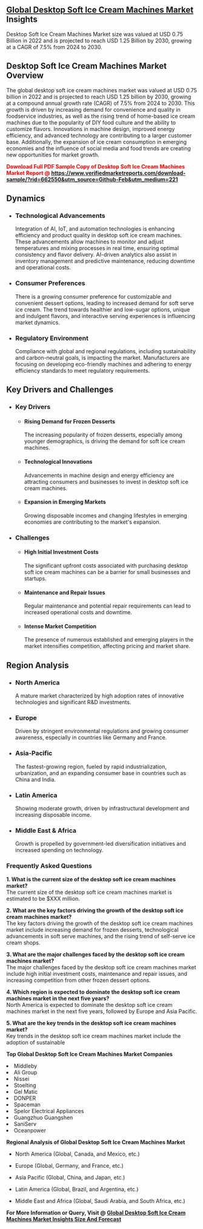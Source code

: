 <h2><a href="https://www.verifiedmarketreports.com/download-sample/?rid=662550&amp;utm_source=Github&amp;utm_medium=221" target="_blank">Global Desktop Soft Ice Cream Machines Market</a> Insights</h2><p>Desktop Soft Ice Cream Machines Market size was valued at USD 0.75 Billion in 2022 and is projected to reach USD 1.25 Billion by 2030, growing at a CAGR of 7.5% from 2024 to 2030.</p><p> <h2>Desktop Soft Ice Cream Machines Market Overview</h2> <p>The global desktop soft ice cream machines market was valued at USD 0.75 billion in 2022 and is projected to reach USD 1.25 billion by 2030, growing at a compound annual growth rate (CAGR) of 7.5% from 2024 to 2030. This growth is driven by increasing demand for convenience and quality in foodservice industries, as well as the rising trend of home-based ice cream machines due to the popularity of DIY food culture and the ability to customize flavors. Innovations in machine design, improved energy efficiency, and advanced technology are contributing to a larger customer base. Additionally, the expansion of ice cream consumption in emerging economies and the influence of social media and food trends are creating new opportunities for market growth. </p> <p><strong><p><span class=""><span style="color: #ff0000;"><strong>Download Full PDF Sample Copy of Desktop Soft Ice Cream Machines Market Report</strong> @ </span><a href="https://www.verifiedmarketreports.com/download-sample/?rid=662550&amp;utm_source=Github-Feb&amp;utm_medium=221" target="_blank">https://www.verifiedmarketreports.com/download-sample/?rid=662550&amp;utm_source=Github-Feb&amp;utm_medium=221</a></span></p></strong></p> <h2>Dynamics</h2> <ul> <li><h3>Technological Advancements</h3> <p>Integration of AI, IoT, and automation technologies is enhancing efficiency and product quality in desktop soft ice cream machines. These advancements allow machines to monitor and adjust temperatures and mixing processes in real time, ensuring optimal consistency and flavor delivery. AI-driven analytics also assist in inventory management and predictive maintenance, reducing downtime and operational costs. </p> </li> <li><h3>Consumer Preferences</h3> <p>There is a growing consumer preference for customizable and convenient dessert options, leading to increased demand for soft serve ice cream. The trend towards healthier and low-sugar options, unique and indulgent flavors, and interactive serving experiences is influencing market dynamics. </p> </li> <li><h3>Regulatory Environment</h3> <p>Compliance with global and regional regulations, including sustainability and carbon-neutral goals, is impacting the market. Manufacturers are focusing on developing eco-friendly machines and adhering to energy efficiency standards to meet regulatory requirements. </p> </li> </ul> <h2>Key Drivers and Challenges</h2> <ul> <li><h3>Key Drivers</h3> <ul> <li><h4>Rising Demand for Frozen Desserts</h4> <p>The increasing popularity of frozen desserts, especially among younger demographics, is driving the demand for soft ice cream machines. </p> </li> <li><h4>Technological Innovations</h4> <p>Advancements in machine design and energy efficiency are attracting consumers and businesses to invest in desktop soft ice cream machines. </p> </li> <li><h4>Expansion in Emerging Markets</h4> <p>Growing disposable incomes and changing lifestyles in emerging economies are contributing to the market's expansion. </p> </li> </ul> </li> <li><h3>Challenges</h3> <ul> <li><h4>High Initial Investment Costs</h4> <p>The significant upfront costs associated with purchasing desktop soft ice cream machines can be a barrier for small businesses and startups. </p> </li> <li><h4>Maintenance and Repair Issues</h4> <p>Regular maintenance and potential repair requirements can lead to increased operational costs and downtime. </p> </li> <li><h4>Intense Market Competition</h4> <p>The presence of numerous established and emerging players in the market intensifies competition, affecting pricing and market share. </p> </li> </ul> </li> </ul> <h2>Region Analysis</h2> <ul> <li><h3>North America</h3> <p>A mature market characterized by high adoption rates of innovative technologies and significant R&D investments. </p> </li> <li><h3>Europe</h3> <p>Driven by stringent environmental regulations and growing consumer awareness, especially in countries like Germany and France. </p> </li> <li><h3>Asia-Pacific</h3> <p>The fastest-growing region, fueled by rapid industrialization, urbanization, and an expanding consumer base in countries such as China and India. </p> </li> <li><h3>Latin America</h3> <p>Showing moderate growth, driven by infrastructural development and increasing disposable income. </p> </li> <li><h3>Middle East & Africa</h3> <p>Growth is propelled by government-led diversification initiatives and increased spending on technology. </p> </li> </ul> <h3>Frequently Asked Questions</h3> <p><strong>1. What is the current size of the desktop soft ice cream machines market?</strong><br> The current size of the desktop soft ice cream machines market is estimated to be $XXX million. </p> <p><strong>2. What are the key factors driving the growth of the desktop soft ice cream machines market?</strong><br> The key factors driving the growth of the desktop soft ice cream machines market include increasing demand for frozen desserts, technological advancements in soft serve machines, and the rising trend of self-serve ice cream shops. </p> <p><strong>3. What are the major challenges faced by the desktop soft ice cream machines market?</strong><br> The major challenges faced by the desktop soft ice cream machines market include high initial investment costs, maintenance and repair issues, and increasing competition from other frozen dessert options. </p> <p><strong>4. Which region is expected to dominate the desktop soft ice cream machines market in the next five years?</strong><br> North America is expected to dominate the desktop soft ice cream machines market in the next five years, followed by Europe and Asia Pacific. </p> <p><strong>5. What are the key trends in the desktop soft ice cream machines market?</strong><br> Key trends in the desktop soft ice cream machines market include the adoption of sustainable</p><p><strong>Top Global Desktop Soft Ice Cream Machines Market Companies</strong></p><div data-test-id=""><p><li>Middleby</li><li> Ali Group</li><li> Nissei</li><li> Stoelting</li><li> Gel Matic</li><li> DONPER</li><li> Spaceman</li><li> Spelor Electrical Appliances</li><li> Guangzhuo Guangshen</li><li> SaniServ</li><li> Oceanpower</li></p><div><strong>Regional Analysis of&nbsp;Global Desktop Soft Ice Cream Machines Market</strong></div><ul><li dir="ltr"><p dir="ltr">North America&nbsp;(Global, Canada, and Mexico, etc.)</p></li><li dir="ltr"><p dir="ltr">Europe (Global, Germany, and France, etc.)</p></li><li dir="ltr"><p dir="ltr">Asia Pacific&nbsp;(Global, China, and Japan, etc.)</p></li><li dir="ltr"><p dir="ltr">Latin America&nbsp;(Global, Brazil, and Argentina, etc.)</p></li><li dir="ltr">Middle East and Africa&nbsp;(Global, Saudi Arabia, and South Africa, etc.)</li></ul><p><strong>For More Information or Query, Visit @&nbsp;</strong><strong><a href="https://www.verifiedmarketreports.com/product/desktop-soft-ice-cream-machines-market/?utm_source=Github&amp;utm_medium=221" target="_blank">Global Desktop Soft Ice Cream Machines Market Insights Size And Forecast</a></strong></p></div>
